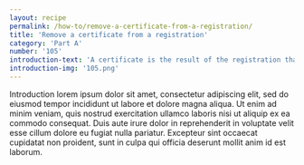 ```yaml
---
layout: recipe
permalink: /how-to/remove-a-certificate-from-a-registration/
title: 'Remove a certificate from a registration'
category: 'Part A'
number: '105'
introduction-text: 'A certificate is the result of the registration that the user applies to. Usually it is the document that the user picks at the moment of the withdrawal. It may happen that the certificate is only digital and thus, the user will not pick it at the Front Desk.'
introduction-img: '105.png'
---
```


Introduction lorem ipsum dolor sit amet, consectetur adipiscing elit, sed do eiusmod tempor incididunt ut labore et dolore magna aliqua. Ut enim ad minim veniam, quis nostrud exercitation ullamco laboris nisi ut aliquip ex ea commodo consequat. Duis aute irure dolor in reprehenderit in voluptate velit esse cillum dolore eu fugiat nulla pariatur. Excepteur sint occaecat cupidatat non proident, sunt in culpa qui officia deserunt mollit anim id est laborum.

